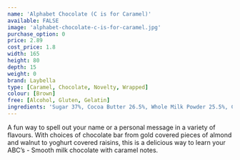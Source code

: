 ```yaml
---
name: 'Alphabet Chocolate (C is for Caramel)'
available: FALSE
image: 'alphabet-chocolate-c-is-for-caramel.jpg'
purchase_option: 0
price: 2.89
cost_price: 1.8
width: 165
height: 80
depth: 15
weight: 0
brand: Laybella
type: [Caramel, Chocolate, Novelty, Wrapped]
colour: [Brown]
free: [Alcohol, Gluten, Gelatin]
ingredients: 'Sugar 37%, Cocoa Butter 26.5%, Whole Milk Powder 25.5%, Cocoa Mass 6.5%, Soy Lecithin 0.5%, Flavouring: Natural Vanilla, Caramelised Sugar, Lactose. Emulsifier: Soy Lecithin (Skimmed Milk Powder, Milk Proteins, Sugar, Butter).'
---
```

A fun way to spell out your name or a personal message in a variety of flavours. With choices of chocolate bar from gold covered pieces of almond and walnut to yoghurt covered raisins, this is a delicious way to learn your ABC’s - Smooth milk chocolate with caramel notes.